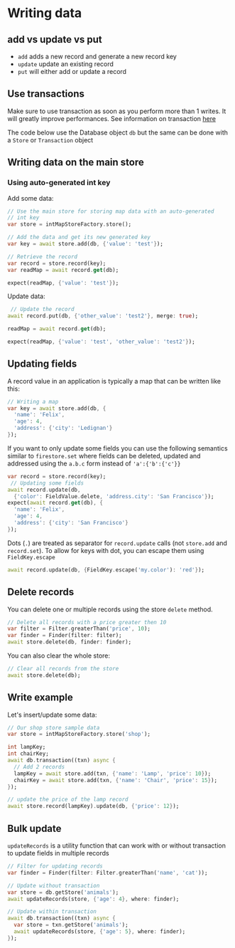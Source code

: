 # Writing data

## add vs update vs put

- `add` adds a new record and generate a new record key
- `update` update an existing record
- `put` will either add or update a record

## Use transactions

Make sure to use transaction as soon as you perform more than 1 writes. It 
will greatly improve performances. See information on transaction [here](transactions.md)

The code below use the Database object `db` but the same can be done with a
`Store` or `Transaction` object

## Writing data on the main store

### Using auto-generated int key

Add some data:

```dart
// Use the main store for storing map data with an auto-generated
// int key
var store = intMapStoreFactory.store();

// Add the data and get its new generated key
var key = await store.add(db, {'value': 'test'});

// Retrieve the record
var record = store.record(key);
var readMap = await record.get(db);

expect(readMap, {'value': 'test'});
```

Update data:

```dart
 // Update the record
await record.put(db, {'other_value': 'test2'}, merge: true);

readMap = await record.get(db);

expect(readMap, {'value': 'test', 'other_value': 'test2'});
```

## Updating fields

A record value in an application is typically a map that can be written like 
this:

```dart
// Writing a map
var key = await store.add(db, {
  'name': 'Felix',
  'age': 4,
  'address': {'city': 'Ledignan'}
});
```

If you want to only update some fields you can use the following semantics
similar to `firestore.set` where fields can be deleted, updated and addressed
using the `a.b.c` form instead of `'a':{'b':{'c'}}`


```dart
var record = store.record(key);
 // Updating some fields
await record.update(db,
  {'color': FieldValue.delete, 'address.city': 'San Francisco'});
expect(await record.get(db), {
  'name': 'Felix',
  'age': 4,
  'address': {'city': 'San Francisco'}
});
```

Dots (`.`) are treated as separator for `record.update` calls (not `store.add` and `record.set`). To allow for keys with dot, you
can escape them using `FieldKey.escape` 

```dart
await record.update(db, {FieldKey.escape('my.color'): 'red'});
```

## Delete records

You can delete one or multiple records using the store `delete` method.

```dart
// Delete all records with a price greater then 10
var filter = Filter.greaterThan('price', 10);
var finder = Finder(filter: filter);
await store.delete(db, finder: finder);
```

You can also clear the whole store:

```dart
// Clear all records from the store
await store.delete(db);
```

## Write example

Let's insert/update some data:

```dart
// Our shop store sample data
var store = intMapStoreFactory.store('shop');

int lampKey;
int chairKey;
await db.transaction((txn) async {
  // Add 2 records
  lampKey = await store.add(txn, {'name': 'Lamp', 'price': 10});
  chairKey = await store.add(txn, {'name': 'Chair', 'price': 15});
});

// update the price of the lamp record
await store.record(lampKey).update(db, {'price': 12});
```

## Bulk update

`updateRecords` is a utility function that can work with or without transaction to update fields in multiple records

```dart
// Filter for updating records
var finder = Finder(filter: Filter.greaterThan('name', 'cat'));

// Update without transaction
var store = db.getStore('animals');
await updateRecords(store, {'age': 4}, where: finder);

// Update within transaction
await db.transaction((txn) async {
  var store = txn.getStore('animals');
  await updateRecords(store, {'age': 5}, where: finder);
});
```
